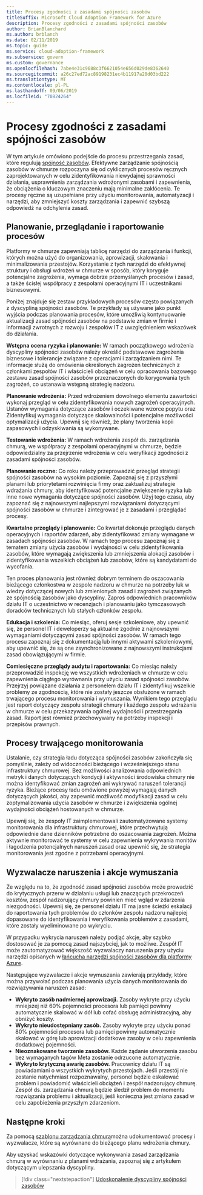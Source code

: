 ```yaml
---
title: Procesy zgodności z zasadami spójności zasobów
titleSuffix: Microsoft Cloud Adoption Framework for Azure
description: Procesy zgodności z zasadami spójności zasobów
author: BrianBlanchard
ms.author: brblanch
ms.date: 02/11/2019
ms.topic: guide
ms.service: cloud-adoption-framework
ms.subservice: govern
ms.custom: governance
ms.openlocfilehash: 7abe4e31c9688c3f6621054e656d029de8362640
ms.sourcegitcommit: a26c27ed72ac89198231ec4b11917a20d03bd222
ms.translationtype: MT
ms.contentlocale: pl-PL
ms.lasthandoff: 09/06/2019
ms.locfileid: "70824264"
---
```

# <a name="resource-consistency-policy-compliance-processes"></a>Procesy zgodności z zasadami spójności zasobów

W tym artykule omówiono podejście do procesu przestrzegania zasad, które regulują [spójność zasobów](./index.md). Efektywne zarządzanie spójnością zasobów w chmurze rozpoczyna się od cyklicznych procesów ręcznych zaprojektowanych w celu zidentyfikowania niewydajnej sprawności działania, usprawnienia zarządzania wdrożonymi zasobami i zapewnienia, że obciążenia o kluczowym znaczeniu mają minimalne zakłócenia. Te procesy ręczne są uzupełniane przy użyciu monitorowania, automatyzacji i narzędzi, aby zmniejszyć koszty zarządzania i zapewnić szybszą odpowiedź na odchylenia zasad.

## <a name="planning-review-and-reporting-processes"></a>Planowanie, przeglądanie i raportowanie procesów

Platformy w chmurze zapewniają tablicę narzędzi do zarządzania i funkcji, których można użyć do organizowania, aprowizacji, skalowania i minimalizowania przestojów. Korzystanie z tych narzędzi do efektywnej struktury i obsługi wdrożeń w chmurze w sposób, który koryguje potencjalne zagrożenia, wymaga dobrze przemyślanych procesów i zasad, a także ścisłej współpracy z zespołami operacyjnymi IT i uczestnikami biznesowymi.

Poniżej znajduje się zestaw przykładowych procesów często powiązanych z dyscypliną spójności zasobów. Te przykłady są używane jako punkt wyjścia podczas planowania procesów, które umożliwią kontynuowanie aktualizacji zasad spójności zasobów na podstawie zmian w firmie i informacji zwrotnych z rozwoju i zespołów IT z uwzględnieniem wskazówek do działania.

**Wstępna ocena ryzyka i planowanie:** W ramach początkowego wdrożenia dyscypliny spójności zasobów należy określić podstawowe zagrożenia biznesowe i tolerancje związane z operacjami i zarządzaniem nimi. Te informacje służą do omówienia określonych zagrożeń technicznych z członkami zespołów IT i właścicieli obciążeń w celu opracowania bazowego zestawu zasad spójności zasobów przeznaczonych do korygowania tych zagrożeń, co ustanawia wstępną strategię nadzoru.

**Planowanie wdrożenia:** Przed wdrożeniem dowolnego elementu zawartości wykonaj przegląd w celu zidentyfikowania nowych zagrożeń operacyjnych. Ustanów wymagania dotyczące zasobów i oczekiwane wzorce popytu oraz Zidentyfikuj wymagania dotyczące skalowalności i potencjalne możliwości optymalizacji użycia. Upewnij się również, że plany tworzenia kopii zapasowych i odzyskiwania są wykonywane.

**Testowanie wdrożenia:** W ramach wdrożenia zespół ds. zarządzania chmurą, we współpracy z zespołami operacyjnymi w chmurze, będzie odpowiedzialny za przejrzenie wdrożenia w celu weryfikacji zgodności z zasadami spójności zasobów.

**Planowanie roczne:** Co roku należy przeprowadzić przegląd strategii spójności zasobów na wysokim poziomie. Zapoznaj się z przyszłymi planami lub priorytetami rozwinięcia firmy oraz zaktualizuj strategie wdrażania chmury, aby identyfikować potencjalne zwiększenie ryzyka lub inne nowe wymagania dotyczące spójności zasobów. Użyj tego czasu, aby zapoznać się z najnowszymi najlepszymi rozwiązaniami dotyczącymi spójności zasobów w chmurze i zintegrować je z zasadami i przeglądać procesy.

**Kwartalne przeglądy i planowanie:** Co kwartał dokonuje przeglądu danych operacyjnych i raportów zdarzeń, aby zidentyfikować zmiany wymagane w zasadach spójności zasobów. W ramach tego procesu zapoznaj się z tematem zmiany użycia zasobów i wydajności w celu zidentyfikowania zasobów, które wymagają zwiększenia lub zmniejszenia alokacji zasobów i zidentyfikowania wszelkich obciążeń lub zasobów, które są kandydatami do wycofania.

Ten proces planowania jest również dobrym terminem do oszacowania bieżącego członkostwa w zespole nadzoru w chmurze na potrzeby luk w wiedzy dotyczącej nowych lub zmienionych zasad i zagrożeń związanych ze spójnością zasobów jako dyscypliny. Zaproś odpowiednich pracowników działu IT o uczestnictwo w recenzjach i planowaniu jako tymczasowych doradców technicznych lub stałych członków zespołu.

**Edukacja i szkolenia:** Co miesiąc, oferuj sesje szkoleniowe, aby upewnić się, że personel IT i deweloperzy są aktualne zgodnie z najnowszymi wymaganiami dotyczącymi zasad spójności zasobów. W ramach tego procesu zapoznaj się z dokumentacją lub innymi aktywami szkoleniowymi, aby upewnić się, że są one zsynchronizowane z najnowszymi instrukcjami zasad obowiązującymi w firmie.

**Comiesięczne przeglądy audytu i raportowania:** Co miesiąc należy przeprowadzić inspekcję we wszystkich wdrożeniach w chmurze w celu zapewnienia ciągłego wyrównania przy użyciu zasad spójności zasobów. Przejrzyj powiązane działania z personelem działu IT i zidentyfikuj wszelkie problemy ze zgodnością, które nie zostały jeszcze obsłużone w ramach trwającego procesu monitorowania i wymuszania. Wynikiem tego przeglądu jest raport dotyczący zespołu strategii chmury i każdego zespołu wdrażania w chmurze w celu przekazywania ogólnej wydajności i przestrzegania zasad. Raport jest również przechowywany na potrzeby inspekcji i przepisów prawnych.

## <a name="ongoing-monitoring-processes"></a>Procesy trwającego monitorowania

Ustalanie, czy strategia ładu dotycząca spójności zasobów zakończyła się pomyślnie, zależy od widoczności bieżącego i wcześniejszego stanu infrastruktury chmurowej. Bez możliwości analizowania odpowiednich metryk i danych dotyczących kondycji i aktywności środowiska chmury nie można identyfikować zmian zagrożeń ani wykrywać naruszeń tolerancji ryzyka. Bieżące procesy ładu omówione powyżej wymagają danych dotyczących jakości, aby zapewnić możliwość modyfikacji zasad w celu zoptymalizowania użycia zasobów w chmurze i zwiększenia ogólnej wydajności obciążeń hostowanych w chmurze.

Upewnij się, że zespoły IT zaimplementowali zautomatyzowane systemy monitorowania dla infrastruktury chmurowej, które przechwytują odpowiednie dane dzienników potrzebne do oszacowania zagrożeń. Można aktywnie monitorować te systemy w celu zapewnienia wykrywania monitów i łagodzenia potencjalnych naruszeń zasad oraz upewnić się, że strategia monitorowania jest zgodne z potrzebami operacyjnymi.

## <a name="violation-triggers-and-enforcement-actions"></a>Wyzwalacze naruszenia i akcje wymuszania

Ze względu na to, że zgodność zasad spójności zasobów może prowadzić do krytycznych przerw w działaniu usługi lub znaczących przekroczeń kosztów, zespół nadzorujący chmury powinien mieć wgląd w zdarzenia niezgodności. Upewnij się, że personel działu IT ma jasne ścieżki eskalacji do raportowania tych problemów do członków zespołu nadzoru najlepiej dopasowane do identyfikowania i weryfikowania problemów z zasadami, które zostały wyeliminowane po wykryciu.

W przypadku wykrycia naruszeń należy podjąć akcje, aby szybko dostosować je za pomocą zasad najszybciej, jak to możliwe. Zespół IT może zautomatyzować większość wyzwalaczy naruszenia przy użyciu narzędzi opisanych w [łańcucha narzędzi spójności zasobów dla platformy Azure](toolchain.md).

Następujące wyzwalacze i akcje wymuszania zawierają przykłady, które można przywołać podczas planowania użycia danych monitorowania do rozwiązywania naruszeń zasad:

- **Wykryto zasób nadmiernej aprowizacji.** Zasoby wykryte przy użyciu mniejszej niż 60% pojemności procesora lub pamięci powinny automatycznie skalować w dół lub cofać obsługę administracyjną, aby obniżyć koszty.
- **Wykryto nieudostępniany zasób.** Zasoby wykryte przy użyciu ponad 80% pojemności procesora lub pamięci powinny automatycznie skalować w górę lub aprowizacji dodatkowe zasoby w celu zapewnienia dodatkowej pojemności.
- **Nieoznakowane tworzenie zasobów.** Każde żądanie utworzenia zasobu bez wymaganych tagów Meta zostanie odrzucone automatycznie.
- **Wykryto krytyczną awarię zasobów.** Pracownicy działu IT są powiadamiani o wszystkich wykrytych przestojach. Jeśli przestój nie zostanie natychmiast rozpoznawalny, personel będzie eskalować problem i powiadomić właścicieli obciążeń i zespół nadzorujący chmurę. Zespół ds. zarządzania chmurą będzie śledził problem do momentu rozwiązania problemu i aktualizacji, jeśli konieczna jest zmiana zasad w celu zapobieżenia przyszłym zdarzeniom.

## <a name="next-steps"></a>Następne kroki

Za pomocą [szablonu zarządzania chmurą](./template.md)można udokumentować procesy i wyzwalacze, które są wyrównane do bieżącego planu wdrożenia chmury.

Aby uzyskać wskazówki dotyczące wykonywania zasad zarządzania chmurą w wyrównaniu z planami wdrażania, zapoznaj się z artykułem dotyczącym ulepszania dyscypliny.

> [!div class="nextstepaction"]
> [Udoskonalenie dyscypliny spójności zasobów](./discipline-improvement.md)
